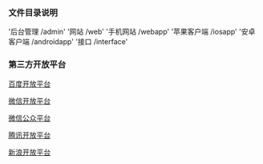 ### 文件目录说明

'后台管理    /admin'
'网站        /web'
'手机网站    /webapp'
'苹果客户端  /iosapp'
'安卓客户端  /androidapp'
'接口        /interface'

### 第三方开放平台

[百度开放平台](http://developer.baidu.com)

[微信开放平台](http://developer.baidu.com)

[微信公众平台](http://developer.baidu.com)

[腾讯开放平台](http://developer.baidu.com)

[新浪开放平台](http://developer.baidu.com)